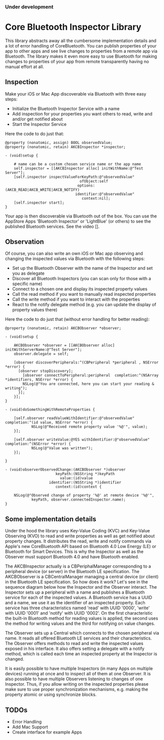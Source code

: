 ### Under development

# Core Bluetooth Inspector Library

This library abstracts away all the cumbersome implementation details and a lot of error handling of CoreBluetooth. You can publish properties of your app to other apps and see live changes to properties from a remote app via Bluetooth. The library makes it even more easy to use Bluetooth for making changes to properties of your app from remote transparently having no manual effort at all.

## Inspection

Make your iOS or Mac App discoverable via Bluetooth with three easy steps:

   * Initialize the Bluetooth Inspector Service with a name
   * Add inspection for your properties you want others to read, write and and/or get notified about
   * Start the Inspector Service

Here the code to do just that:

	@property (nonatomic, assign) BOOL observedValue;
	@property (nonatomic, retain) AKCBInspector *inspector;

	- (void)setup {

		# name can be a custom chosen service name or the app name
    	self.inspector = [[AKCBInspector alloc] initWithName:@"Test Server"];
	    [self.inspector inspectValueForKeyPath:@"observedValue"
    	                              ofObject:self
                                     options:(AKCB_READ|AKCB_WRITE|AKCB_NOTIFY)
        	                        identifier:@"observedValue"
            	                       context:nil];
	    [self.inspector start];
	}

Your app is then discoverable via Bluetooth out of the box. You can use the AppStore Apps 'Bluetooth Inspector' or 'LightBlue' (or others) to see the published Bluetooth services. See the video [].

## Observation

Of course, you can also write an own iOS or Mac app observing and changing the inspected values via Bluetooth with the following steps:

   * Set up the Bluetooth Observer with the name of the Inspector and set you as delegate
   * Discover all Bluetooth Inspectors (you can scan only for those with a specific name)
   * Connect to a chosen one and display its inspected property values
   * Call the read method if you want to manually read inspected properties
   * Call the write method if you want to interact with the properties
   * React to the notify delegate method (e.g. you can update the display of property values there)

Here the code to do just that (without error handling for better reading):

	@property (nonatomic, retain) AKCBObserver *observer;

	- (void)setup {

	    AKCBObserver *observer = [[AKCBObserver alloc] initWithServerName:@"Test Server"];
    	observer.delegate = self;

	    [observer discoverPeripherals:^(CBPeripheral *peripheral , NSError *error) {
          [observer stopDiscovery];
	        [observer connectToPeripheral:peripheral  completion:^(NSArray *identifiers, NSError *error) {
            NSLog(@"You are connected, here you can start your reading & writing");
          }];
	    }];
	}

	- (void)doSomethingWithRemoteProperties {

	    [self.observer readValueWithIdentifier:@"observedValue" completion:^(id value, NSError *error) {
        		NSLog(@"Received remote property value '%@'", value);
	    }];

	    [self.observer writeValue:@YES withIdentifier:@"observedValue" completion:^(NSError *error) {
         		NSLog(@"Value was written");
    	}];

	}

	- (void)observerObservedChange:(AKCBObserver *)observer
    	                   keyPath:(NSString *)keyPath
        	                 value:(id)value
            	        identifier:(NSString *)identifier
                	       context:(id)context {
	    
	    NSLog(@"Observed change of property '%@' at remote device '%@'",
				keyPath, observer.connectedInspector.name);
	}


## Some implementation details

Under the hood the library uses Key-Value Coding (KVC) and Key-Value Observing (KVO) to read and write properties as well as get notified about property changes. It distributes the read, write and notify commands via Apple's new CoreBluetooth API based on Bluetooth 4.0 Low Energy (LE) or Bluetooth for Smart Devices. This is why the Inspector as well as the Observer must support Bluetooth 4.0 and have Bluetooth enabled.

The AKCBInspector actually is a CBPeriphalManager corresponding to a peripheral device (or server) in the Bluetooth LE specification. The AKCBObserver is a CBCentralManager managing a central device (or client) in the Bluetooth LE specification. So how does it work? Let's see in the sequence diagram below how the Inspector and the Observer interact.
The Inspector sets up a peripheral with a name and publishes a Bluetooth service for each of the inspected values. A Bluetooth service has a UUID and a name, we use it as the identifier of an inspected property. Each service has three characteristics named 'read' with UUID '0000', 'write' with UUID '0001' and 'notify' with UUID '0002'. On the first characteristic the built-in Bluetooth method for reading values is applied, the second uses the method for writing values and the third for notifying on value changes.

The Observer sets up a Central which connects to the chosen peripheral via name. It reads all offered Bluetooth LE services and their characteristics. The Observer offers methods to read and write the inspected values exposed in his interface. It also offers setting a delegate with a notify method, which is called each time an inspected property at the Inspector is changed.

It is easily possible to have multiple Inspectors (in many Apps on multiple devices) running at once and to inspect all of them at one Observer. It is also possible to have multiple Observers listening to changes of one Inspector. Thus, if you allow writing on the inspected properties please make sure to use proper synchronization mechanisms, e.g. making the property atomic or using synchronize blocks.

## TODOs

   * Error Handling
   * Add Mac Support
   * Create interface for example Apps

